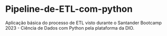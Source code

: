 # Pipeline-de-ETL-com-python
Aplicação básica do processo de ETL visto durante o Santander Bootcamp 2023 - Ciência de Dados com Python pela plataforma da DIO.
